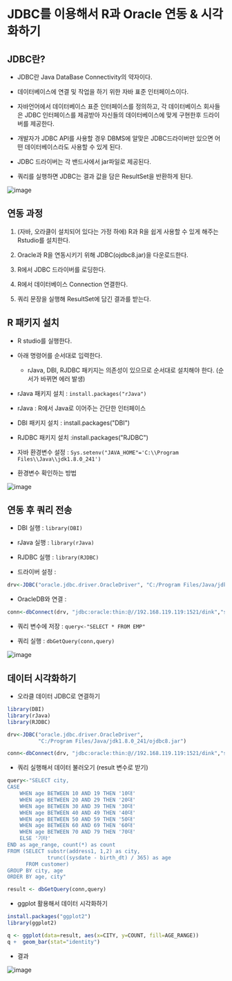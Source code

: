 # JDBC를 이용해서 R과 Oracle 연동 & 시각화하기



## JDBC란?

- JDBC란 Java DataBase Connectivity의 약자이다.

- 데이터베이스에 연결 및 작업을 하기 위한 자바 표준 인터페이스이다.

- 자바언어에서 데이터베이스 표준 인터페이스를 정의하고, 각 데이터베이스 회사들은 JDBC 인터페이스를 제공받아 자신들의 데이터베이스에 맞게 구현한후 드라이버를 제공한다. 

- 개발자가 JDBC API를 사용할 경우 DBMS에 알맞은 JDBC드라이버만 있으면 어떤 데이터베이스라도 사용할 수 있게 된다.

- JDBC 드라이버는 각 밴드사에서 jar파일로 제공된다.

- 쿼리를 실행하면 JDBC는 결과 값을 담은 ResultSet을 반환하게 된다.


![image](https://user-images.githubusercontent.com/77392444/115996778-a8211400-a61b-11eb-8b23-e8474ca30b2b.png)



## 연동 과정

1. (자바, 오라클이 설치되어 있다는 가정 하에) R과 R을 쉽게 사용할 수 있게 해주는 Rstudio를 설치한다.

2. Oracle과 R을 연동시키기 위해 JDBC(ojdbc8.jar)을 다운로드한다.

3. R에서 JDBC 드라이버를 로딩한다.

4. R에서 데이터베이스 Connection 연결한다.

5. 쿼리 문장을 실행해 ResultSet에 담긴 결과를 받는다.


## R 패키지 설치

- R studio를 실행한다.

- 아래 명령어를 순서대로 입력한다. 
  - rJava, DBI, RJDBC 패키지는 의존성이 있으므로 순서대로 설치해야 한다. (순서가 바뀌면 에러 발생)

-  rJava 패키지 설치 : `install.packages("rJava")`
  - rJava : R에서 Java로 이어주는 간단한 인터페이스

- DBI 패키지 설치 : install.packages("DBI")

- RJDBC 패키지 설치  :install.packages("RJDBC")

- 자바 환경변수 설정 : `Sys.setenv("JAVA_HOME"='C:\\Program Files\\Java\\jdk1.8.0_241')`

- 환경변수 확인하는 방법

![image](https://user-images.githubusercontent.com/77392444/115855307-115f2680-a466-11eb-95c4-908f8bf082fc.png)


## 연동 후 쿼리 전송

- DBI 실행 : `library(DBI)`

- rJava 실행 : `library(rJava)`

- RJDBC 실행 : `library(RJDBC)`


- 드라이버 설정 : 

```r
drv<-JDBC("oracle.jdbc.driver.OracleDriver", "C:/Program Files/Java/jdk1.8.0_241/ojdbc8.jar")
```

- OracleDB와 연결 :

```r
conn<-dbConnect(drv, "jdbc:oracle:thin:@//192.168.119.119:1521/dink","scott","tiger")
```

- 쿼리 변수에 저장 : `query<-"SELECT * FROM EMP"`

- 쿼리 실행 : `dbGetQuery(conn,query)`

![image](https://user-images.githubusercontent.com/77392444/115861094-563a8b80-a46d-11eb-8156-05986b2acc1f.png)


## 데이터 시각화하기

- 오라클 데이터 JDBC로 연결하기

```r
library(DBI)
library(rJava)
library(RJDBC)

drv<-JDBC("oracle.jdbc.driver.OracleDriver",
          "C:/Program Files/Java/jdk1.8.0_241/ojdbc8.jar")

conn<-dbConnect(drv, "jdbc:oracle:thin:@//192.168.119.119:1521/dink","scott","tiger")
```

- 쿼리 실행해서 데이터 불러오기 (result 변수로 받기)

```r
query<-"SELECT city, 
CASE
    WHEN age BETWEEN 10 AND 19 THEN '10대'
    WHEN age BETWEEN 20 AND 29 THEN '20대'
    WHEN age BETWEEN 30 AND 39 THEN '30대'
    WHEN age BETWEEN 40 AND 49 THEN '40대'
    WHEN age BETWEEN 50 AND 59 THEN '50대'
    WHEN age BETWEEN 60 AND 69 THEN '60대'
    WHEN age BETWEEN 70 AND 79 THEN '70대'
    ELSE '기타'
END as age_range, count(*) as count 
FROM (SELECT substr(address1, 1,2) as city,
             trunc((sysdate - birth_dt) / 365) as age
      FROM customer)
GROUP BY city, age
ORDER BY age, city"

result <- dbGetQuery(conn,query)
```


- ggplot 활용해서 데이터 시각화하기

```r
install.packages("ggplot2")
library(ggplot2)

q <- ggplot(data=result, aes(x=CITY, y=COUNT, fill=AGE_RANGE)) 
q +  geom_bar(stat="identity")
```


- 결과

![image](https://user-images.githubusercontent.com/77392444/117036690-abfe1600-ad40-11eb-9166-9506fb43058e.png)


